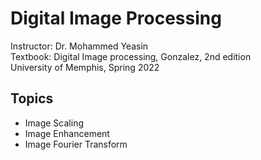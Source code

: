 # Digital Image Processing

Instructor: Dr. Mohammed Yeasin <br>
Textbook: Digital Image processing, Gonzalez, 2nd edition <br>
University of Memphis, Spring 2022 <br>

## Topics

- Image Scaling
- Image Enhancement
- Image Fourier Transform


